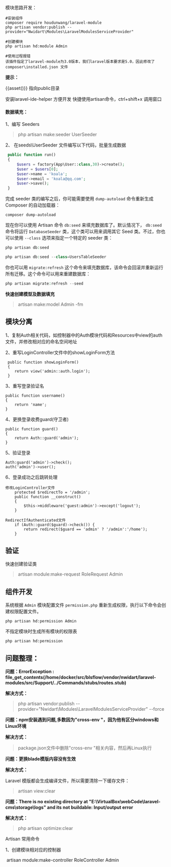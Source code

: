 模块思路开发：

```
#安装组件
composer require houdunwang/laravel-module
php artisan vendor:publish --provider="Nwidart\Modules\LaravelModulesServiceProvider"

#创建模块
php artisan hd:module Admin

#使用过程报错
该插件指定了laravel-module为3.0版本，我们laravel版本要求是5.0，因此修改了composer\installed.json 文件
```



**提示：**

{{asset()}} 指向public目录

安装laravel-ide-helper 方便开发 快捷使用artisan命令，ctrl+shift+x 调用窗口



#### 数据填充：

1、编写 Seeders

> php artisan make:seeder UserSeeder



2、 在seeds\UserSeeder 文件编写以下代码，批量生成数据

```php
 public function run()
 {
     $users = factory(App\User::class,30)->create();
     $user = $users[0];
     $user->name = 'koala';
     $user->email = 'koala@qq.com';
     $user->save();
 }
```

完成 seeder 类的编写之后，你可能需要使用 `dump-autoload` 命令重新生成 Composer 的自动加载器：

```
composer dump-autoload
```

现在你可以使用 Artisan 命令 `db:seed` 来填充数据库了。默认情况下， `db:seed` 命令将运行 `DatabaseSeeder` 类，这个类可以用来调用其它 Seed 类。不过，你也可以使用 `--class` 选项来指定一个特定的 seeder 类：

```php
php artisan db:seed

php artisan db:seed --class=UsersTableSeeder
```

你也可以用 `migrate:refresh` 这个命令来填充数据库，该命令会回滚并重新运行所有迁移。这个命令可以用来重建数据库：

```php
php artisan migrate:refresh --seed
```



**快速创建模型及数据填充**

>  artisan make:model Admin -fm



##  模块分离

1、复制Auth相关代码，如控制器中的Auth模块代码和Resources中view的auth文件，并修改相对应的命名空间地址

2、重写LoginController文件中的showLoginForm方法

```
 public function showLoginForm()
 {
 	return view('admin::auth.login');
 }
```

3、重写登录验证名

```
public function username()
{
	return 'name';
}
```

4、更换登录收费guard(守卫者)

```
public function guard()
{
	return Auth::guard('admin');
}
```



5、验证登录

```
Auth:guard('admin')->check();
auth('admin')->user();
```



6、登录成功之后跳转处理

```
修改LoginController文件
	protected $redirectTo = '/admin';
	public function __construct()
    {
        $this->middleware('guest:admin')->except('logout');
    }
    
RedirectIfAuthenticated文件
    if (Auth::guard($guard)->check()) {
    	return redirect($guard == 'admin' ? '/admin':'/home');
    }
```



## 验证

快速创建验证类

> artisan module:make-request RoleRequest Admin



## 组件开发

系统根据 `Admin` 模块配置文件 `permission.php` 重新生成权限，执行以下命令会创建权限配置文件。

```
php artisan hd:permission Admin
```

不指定模块时生成所有模块的权限表

```
php artisan hd:permission
```





## 问题整理：



**问题：ErrorException : file_get_contents(/home/docker/src/blsflow/vendor/nwidart/laravel-modules/src/Support/../Commands/stubs/routes.stub)**

**解决方式：**

> php artisan vendor:publish --provider="Nwidart\Modules\LaravelModulesServiceProvider" --force



**问题：npm安装遇到问题,多数因为"cross-env "，因为他有区分windows和Linux环境**

**解决方式：**

> package.json文件中删除"cross-env "相关内容，然后再Linux执行



**问题：更换blade模版内容没有生效**

**解决方式：**

Laravel 模版都会生成编译文件，所以需要清除一下缓存文件：

> artisan view:clear



**问题：There is no existing directory at "E:\VirtualBox\webCode\laravel-cms\storage\logs" and its not buildable: Input/output error**

**解决方式：**

>  php artisan optimize:clear 



Artisan 常用命令



1、创建模块相对应的控制器

​	artisan module:make-controller RoleController Admin